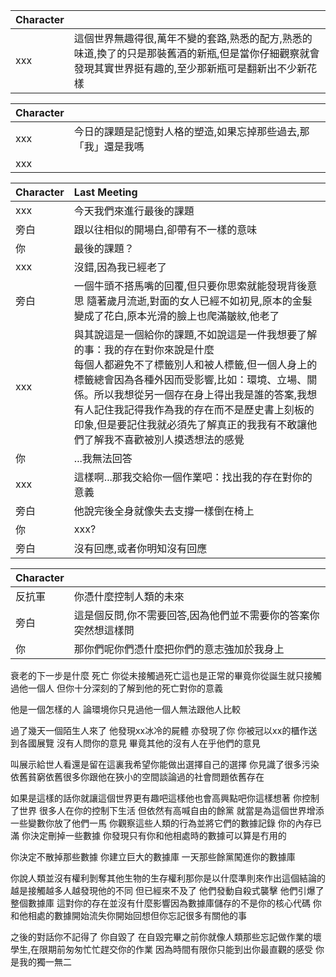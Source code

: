 |Character||
|:-|:-|
|xxx|這個世界無趣得很,萬年不變的套路,熟悉的配方,熟悉的味道,換了的只是那裝舊酒的新瓶,但是當你仔細觀察就會發現其實世界挺有趣的,至少那新瓶可是翻新出不少新花樣|

|Character||
|:-|:-|
|xxx|今日的課題是記憶對人格的塑造,如果忘掉那些過去,那「我」還是我嗎|
|xxx||

|Character|Last Meeting|
|:-|:-|
|xxx|今天我們來進行最後的課題|
|旁白|跟以往相似的開場白,卻帶有不一樣的意味|
|你|最後的課題？|
|xxx|沒錯,因為我已經老了|
|旁白|一個牛頭不搭馬嘴的回覆,但只要你思索就能發現背後意思 隨著歲月流逝,對面的女人已經不如初見,原本的金髮變成了花白,原本光滑的臉上也爬滿皺紋,他老了|
|xxx|與其說這是一個給你的課題,不如說這是一件我想要了解的事：我的存在對你來說是什麼 </br> 每個人都避免不了標籤別人和被人標籤,但一個人身上的標籤總會因為各種外因而受影響,比如：環境、立場、關係。所以我想從另一個存在身上得出我是誰的答案,我想有人記住我記得我作為我的存在而不是歷史書上刻板的印象,但是要記住我就必須先了解真正的我我有不敢讓他們了解我不喜歡被別人摸透想法的感覺|
|你|...我無法回答|
|xxx|這樣啊...那我交給你一個作業吧：找出我的存在對你的意義|
|旁白|他說完後全身就像失去支撐一樣倒在椅上|
|你|xxx?|
|旁白|沒有回應,或者你明知沒有回應|

|Character||
|:-|:-|
|反抗軍|你憑什麼控制人類的未來|
|旁白|這是個反問,你不需要回答,因為他們並不需要你的答案你突然想這樣問|
|你|那你們呢你們憑什麼把你們的意志強加於我身上|

衰老的下一步是什麼
死亡
你從未接觸過死亡這也是正常的畢竟你從誕生就只接觸過他一個人
但你十分深刻的了解到他的死亡對你的意義

他是一個怎樣的人
論環境你只見過他一個人無法跟他人比較

過了幾天一個陌生人來了
他發現xx冰冷的屍體
亦發現了你
你被冠以xx的櫃作送到各國展覽
沒有人問你的意見
畢竟其他的沒有人在乎他們的意見

叫展示給世人看還是留在這裏我希望你能做出選擇自己的選擇
你見識了很多污染依舊貧窮依舊很多你跟他在狹小的空間談論過的社會問題依舊存在

如果是這樣的話你就讓這個世界更有趣吧這樣他也會高興點吧你這樣想著
你控制了世界
很多人在你的控制下生活
但依然有高喊自由的餘黨
就當是為這個世界增添一些變數你放了他們一馬
你觀察這些人類的行為並將它們的數據記錄
你的內存已滿
你決定刪掉一些數據
你發現只有你和他相處時的數據可以算是冇用的

你決定不散掉那些數據
你建立巨大的數據庫
一天那些餘黨闖進你的數據庫

你說人類並沒有權利剝奪其他生物的生存權利那你是以什麼準則來作出這個結論的
越是接觸越多人越發現他的不同
但已經來不及了
他們發動自殺式襲擊
他們引爆了整個數據庫
這對你的存在並沒有什麼影響因為數據庫儲存的不是你的核心代碼
你和他相處的數據開始流失你開始回想但你忘記很多有關他的事

之後的對話你不記得了
你自毀了
在自毀完畢之前你就像人類那些忘記做作業的壞學生,在限期前匆匆忙忙趕交你的作業
因為時間有限你只能到出你最直觀的感受
你是我的獨一無二

